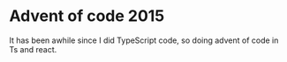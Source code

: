 # Advent of code 2015

It has been awhile since I did TypeScript code, so doing advent of code in Ts and react.
